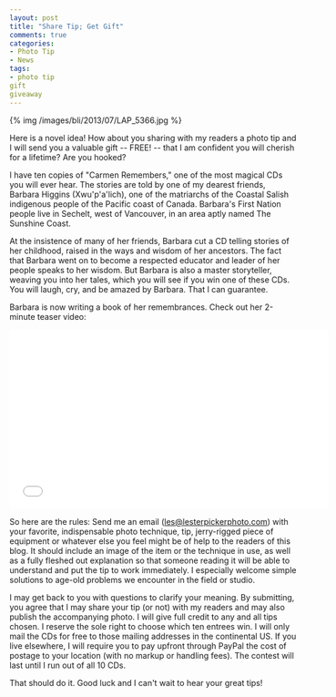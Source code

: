 ```yaml
---
layout: post
title: "Share Tip; Get Gift"
comments: true
categories:
- Photo Tip
- News
tags:
- photo tip
gift
giveaway
---
```


{% img /images/bli/2013/07/LAP_5366.jpg %}


Here is a novel idea! How about you sharing with my readers a photo tip and I will send you a valuable gift -- FREE! -- that I am confident you will cherish for a lifetime? Are you hooked?

<!-- more -->

I have ten copies of "Carmen Remembers," one of the most magical CDs you will ever hear. The stories are told by one of my dearest friends, Barbara Higgins (Xwu'p'a'lich), one of the matriarchs of the Coastal Salish indigenous people of the Pacific coast of Canada. Barbara's First Nation people live in Sechelt, west of Vancouver, in an area aptly named The Sunshine Coast. 

At the insistence of many of her friends, Barbara cut a CD telling stories of her childhood, raised in the ways and wisdom of her ancestors. The fact that Barbara went on to become a respected educator and leader of her people speaks to her wisdom. But Barbara is also a master storyteller, weaving you into her tales, which you will see if you win one of these CDs. You will laugh, cry, and be amazed by Barbara. That I can guarantee. 

Barbara is now writing a book of her remembrances. Check out her 2-minute teaser video:

<iframe width="560" height="315" src="//www.youtube.com/embed/g0tOQDxK7io" frameborder="0" allowfullscreen></iframe>

So here are the rules: Send me an email (les@lesterpickerphoto.com) with your favorite, indispensable photo technique, tip, jerry-rigged piece of equipment or  whatever else you feel might be of help to the readers of this blog. It should include an image of the item or the technique in use, as well as a fully fleshed out explanation so that someone reading it will be able to understand and put the tip to work immediately. I especially welcome simple solutions to age-old problems we encounter in the field or studio. 

I may get back to you with questions to clarify your meaning. By submitting, you agree that I may share your tip (or not) with my readers and may also publish the accompanying photo. I will give full credit to any and all tips chosen. I reserve the sole right to choose which ten entrees win. I will only mail the CDs for free to those mailing addresses in the continental US. If you live elsewhere, I will require you to pay upfront through PayPal the cost of postage to your location (with no markup or handling fees). The contest will last until I run out of all 10 CDs.  

That should do it. Good luck and I can't wait to hear your great tips! 